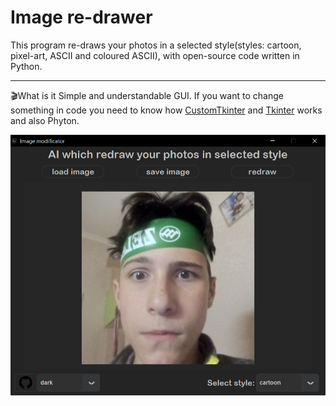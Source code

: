 # Image re-drawer
This program re-draws your photos in a selected style(styles: cartoon, pixel-art, ASCII and coloured ASCII), with open-source code written in Python.

---
🎬What is it
Simple and understandable GUI.
If you want to change something in code you need to know how [CustomTkinter](https://github.com/TomSchimansky/CustomTkinter/wiki) and  [Tkinter](https://docs.python.org/3/library/tkinter.html) works and also Phyton.

![image_1](for_README/Screenshot_1.png)

